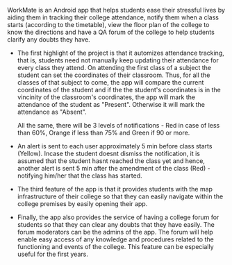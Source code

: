 

WorkMate is an Android app that helps students ease their stressful lives by aiding them in tracking their college attendance, notify them when a class starts (according to the timetable), view the floor plan of the college to know the directions and have a QA forum of the college to help students clarify any doubts they have. 

* The first highlight of the project is that it automizes attendance tracking, that is, students need not manually keep updating their attendance for every class they attend. On attending the first class of a subject the student can set the coordinates of their classroom. Thus, for all the classes of that subject to come, the app will compare the current coordinates of the student and if the the student's coordinates is in the vincinity of the classroom's coordinates, the app will mark the attendance of the student as "Present". Otherwise it will mark the attendance as "Absent".

  All the same, there will be 3 levels of notifications - Red in case of less than 60%, Orange if less than 75% and Green if 90 or more.

* An alert is sent to each user approximately 5 min before class starts (Yellow). Incase the student doesnt dismiss the notification, it is assumed that the student hasnt reached the class yet and hence, another alert is sent 5 min after the amendment of the class (Red) - notifying him/her that the class has started.

* The third feature of the app is that it provides students with the map infrastructure of their college so that they can easily navigate within the college premises by easily opening their app.

* Finally, the app also provides the service of having a college forum for students so that they can clear any doubts that they have easily. The forum moderators can be the admins of the app. The forum will help enable easy access of any knowledge and procedures related to the functioning and events of the college. This feature can be especially useful for the first years.
